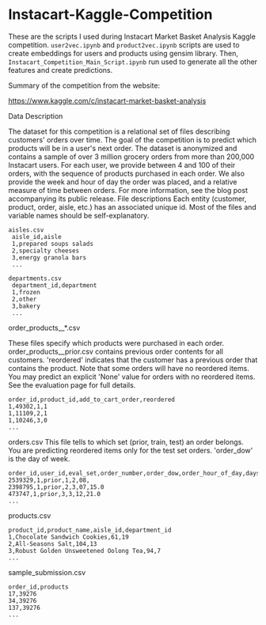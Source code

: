 # Instacart-Kaggle-Competition

These are the scripts I used during Instacart Market Basket Analysis Kaggle competition. `user2vec.ipynb` and `product2vec.ipynb` scripts are used to create embeddings for users and products using gensim library. Then, `Instacart_Competition_Main_Script.ipynb` run used to generate all the other features and create predictions.

Summary of the competition from the website:

https://www.kaggle.com/c/instacart-market-basket-analysis

Data Description

The dataset for this competition is a relational set of files describing customers' orders over time. The goal of the competition is to predict which products will be in a user's next order. The dataset is anonymized and contains a sample of over 3 million grocery orders from more than 200,000 Instacart users. For each user, we provide between 4 and 100 of their orders, with the sequence of products purchased in each order. We also provide the week and hour of day the order was placed, and a relative measure of time between orders. For more information, see the blog post accompanying its public release.
File descriptions
Each entity (customer, product, order, aisle, etc.) has an associated unique id. Most of the files and variable names should be self-explanatory.

```
aisles.csv
 aisle_id,aisle  
 1,prepared soups salads  
 2,specialty cheeses  
 3,energy granola bars  
 ...
 
departments.csv
 department_id,department  
 1,frozen  
 2,other  
 3,bakery  
 ...
 ```
order_products__*.csv

These files specify which products were purchased in each order. order_products__prior.csv contains previous order contents for all customers. 'reordered' indicates that the customer has a previous order that contains the product. Note that some orders will have no reordered items. You may predict an explicit 'None' value for orders with no reordered items. See the evaluation page for full details.
 
 ```
 order_id,product_id,add_to_cart_order,reordered  
 1,49302,1,1  
 1,11109,2,1  
 1,10246,3,0  
 ... 
 ```
orders.csv
This file tells to which set (prior, train, test) an order belongs. You are predicting reordered items only for the test set orders. 'order_dow' is the day of week.
 ```
 order_id,user_id,eval_set,order_number,order_dow,order_hour_of_day,days_since_prior_order  
 2539329,1,prior,1,2,08,  
 2398795,1,prior,2,3,07,15.0  
 473747,1,prior,3,3,12,21.0  
 ...
```
products.csv
```
product_id,product_name,aisle_id,department_id
1,Chocolate Sandwich Cookies,61,19  
2,All-Seasons Salt,104,13  
3,Robust Golden Unsweetened Oolong Tea,94,7  
...
```
sample_submission.csv

```
order_id,products
17,39276  
34,39276  
137,39276  
...
```
